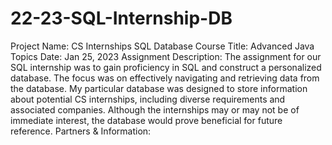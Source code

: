 # 22-23-SQL-Internship-DB

Project Name: CS Internships SQL Database
Course Title: Advanced Java Topics
Date: Jan 25, 2023
Assignment Description: The assignment for our SQL internship was to gain proficiency in SQL and construct a personalized database. The focus was on effectively navigating and retrieving data from the database. My particular database was designed to store information about potential CS internships, including diverse requirements and associated companies. Although the internships may or may not be of immediate interest, the database would prove beneficial for future reference.
Partners & Information:
